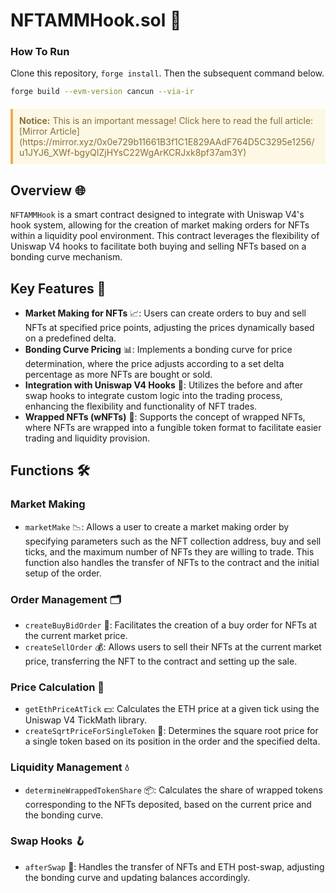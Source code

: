 # NFTAMMHook.sol 📜
### How To Run
Clone this repository, `forge install`. Then the subsequent command below. 
```sh
forge build --evm-version cancun --via-ir  
```
<blockquote style="border-left: 4px solid #f0ad4e; background-color: #fcf8e3; padding: 10px; margin: 20px 0; color: #8a6d3b;">
<strong>Notice:</strong> This is an important message! Click here to read the full article: [Mirror Article](https://mirror.xyz/0x0e729b11661B3f1C1E829AAdF764D5C3295e1256/u1JYJ6_XWf-bgyQIZjHYsC22WgArKCRJxk8pf37am3Y)
</blockquote>

## Overview 🌐
`NFTAMMHook` is a smart contract designed to integrate with Uniswap V4's hook system, allowing for the creation of market making orders for NFTs within a liquidity pool environment. This contract leverages the flexibility of Uniswap V4 hooks to facilitate both buying and selling NFTs based on a bonding curve mechanism.

## Key Features 🌟

- **Market Making for NFTs** 📈: Users can create orders to buy and sell NFTs at specified price points, adjusting the prices dynamically based on a predefined delta.
- **Bonding Curve Pricing** 📊: Implements a bonding curve for price determination, where the price adjusts according to a set delta percentage as more NFTs are bought or sold.
- **Integration with Uniswap V4 Hooks** 🔗: Utilizes the before and after swap hooks to integrate custom logic into the trading process, enhancing the flexibility and functionality of NFT trades.
- **Wrapped NFTs (wNFTs)** 🎁: Supports the concept of wrapped NFTs, where NFTs are wrapped into a fungible token format to facilitate easier trading and liquidity provision.

## Functions 🛠️

### Market Making
- `marketMake` 📉: Allows a user to create a market making order by specifying parameters such as the NFT collection address, buy and sell ticks, and the maximum number of NFTs they are willing to trade. This function also handles the transfer of NFTs to the contract and the initial setup of the order.

### Order Management 🗂️
- `createBuyBidOrder` 🛒: Facilitates the creation of a buy order for NFTs at the current market price.
- `createSellOrder` 💰: Allows users to sell their NFTs at the current market price, transferring the NFT to the contract and setting up the sale.

### Price Calculation 🧮
- `getEthPriceAtTick` 💵: Calculates the ETH price at a given tick using the Uniswap V4 TickMath library.
- `createSqrtPriceForSingleToken` 🔢: Determines the square root price for a single token based on its position in the order and the specified delta.

### Liquidity Management 💧
- `determineWrappedTokenShare` 📦: Calculates the share of wrapped tokens corresponding to the NFTs deposited, based on the current price and the bonding curve.

### Swap Hooks 🪝
- `afterSwap` 🔄: Handles the transfer of NFTs and ETH post-swap, adjusting the bonding curve and updating balances accordingly.
